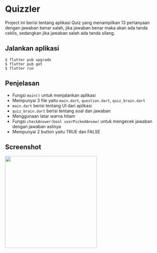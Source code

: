 # Quizzler

Project ini berisi tentang aplikasi Quiz yang menampilkan 13 pertanyaan dengan jawaban benar salah, jika jawaban benar maka akan ada tanda ceklis, sedangkan jika jawaban salah ada tanda silang.

## Jalankan aplikasi

```
$ flutter pub upgrade
$ flutter pub get
$ flutter run
```

## Penjelasan
- Fungsi `main()` untuk menjalankan aplikasi
- Mempunyai 3 file yaitu `main.dart`, `question.dart`, `quiz_brain.dart`
- `main.dart` berisi tentang UI dari aplikasi
- `quiz_brain.dart` berisi tentang soal dan jawaban
- Menggunaan latar warna hitam
- Fungsi `checkAnswer(bool userPickedAnsew)` untuk mengecek jawaban dengan jawaban aslinya
- Mempunyai 2 button yaitu TRUE dan FALSE


## Screenshot

<img src="https://github.com/user-attachments/assets/ced02ab0-2a3c-40ea-8f2e-606282bf042a" width="300">
